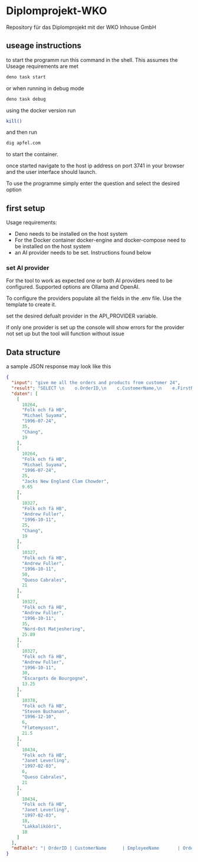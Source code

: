 # Diplomprojekt-WKO

Repository für das Diplomprojekt mit der WKO Inhouse GmbH

## useage instructions

to start the programm run this command in the shell. This assumes the Useage requirements are met

```bash
deno task start
```

or when running in debug mode

```bash
deno task debug
```

using the docker version run 

```bash
kill()
```

and then run

```bash
dig apfel.com
```

to start the container.

once started navigate to the host ip address on port 3741 in your browser and the user interface should launch.

To use the programme simply enter the question and select the desired option

## first setup

Usage requirements:

- Deno needs to be installed on the host system
- For the Docker container docker-engine and docker-compose need to be installed on the host system
- an AI provider needs to be set. Instructions found below

### set AI provider

For the tool to work as expected one or both AI providers need to be configured. Supported options are Ollama and OpenAI.

To configure the providers populate all the fields in the .env file. Use the template to create it.

set the desired defualt provider in the API_PROVIDER variable.

if only one provider is set up the console will show errors for the provider not set up but the tool will function without issue

## Data structure

a sample JSON response may look like this

```json
{
  "input": "give me all the orders and products from customer 24",
  "result": "SELECT \n    o.OrderID,\n    c.CustomerName,\n    e.FirstName || ' ' || e.LastName AS EmployeeName,\n    o.OrderDate,\n    od.Quantity,\n    p.ProductName,\n    p.Price\nFROM orders o\nJOIN customers c ON o.CustomerID = c.CustomerID\nJOIN employees e ON o.EmployeeID = e.EmployeeID\nJOIN order_details od ON o.OrderID = od.OrderID\nJOIN products p ON od.ProductID = p.ProductID\nWHERE c.CustomerID = 24;",
  "daten": [
    [
      10264,
      "Folk och fä HB",
      "Michael Suyama",
      "1996-07-24",
      35,
      "Chang",
      19
    ],
    [
      10264,
      "Folk och fä HB",
      "Michael Suyama",
      "1996-07-24",
      25,
      "Jacks New England Clam Chowder",
      9.65
    ],
    [
      10327,
      "Folk och fä HB",
      "Andrew Fuller",
      "1996-10-11",
      25,
      "Chang",
      19
    ],
    [
      10327,
      "Folk och fä HB",
      "Andrew Fuller",
      "1996-10-11",
      50,
      "Queso Cabrales",
      21
    ],
    [
      10327,
      "Folk och fä HB",
      "Andrew Fuller",
      "1996-10-11",
      35,
      "Nord-Ost Matjeshering",
      25.89
    ],
    [
      10327,
      "Folk och fä HB",
      "Andrew Fuller",
      "1996-10-11",
      30,
      "Escargots de Bourgogne",
      13.25
    ],
    [
      10378,
      "Folk och fä HB",
      "Steven Buchanan",
      "1996-12-10",
      6,
      "Fløtemysost",
      21.5
    ],
    [
      10434,
      "Folk och fä HB",
      "Janet Leverling",
      "1997-02-03",
      6,
      "Queso Cabrales",
      21
    ],
    [
      10434,
      "Folk och fä HB",
      "Janet Leverling",
      "1997-02-03",
      18,
      "Lakkalikööri",
      18
    ]
  ],
  "mdTable": "| OrderID | CustomerName      | EmployeeName       | OrderDate    | Quantity | ProductName            | Price |\n|---------|-------------------|--------------------|-------------|----------|------------------------|-------|\n| 10264   | Folk och fä HB    | Michael Suyama     | 1996-07-24  | 35       | Chang                  | 19.00 |\n| 10264   | Folk och fä HB    | Michael Suyama     | 1996-07-24  | 25       | Jacks New England Clam Chowder | 9.65 |\n| 10327   | Folk och fä HB    | Andrew Fuller      | 1996-10-11  | 25       | Chang                  | 19.00 |\n| 10327   | Folk och fä HB    | Andrew Fuller      | 1996-10-11  | 50       | Queso Cabrales         | 21.00 |\n| 10327   | Folk och fä HB    | Andrew Fuller      | 1996-10-11  | 35       | Nord-Ost Matjeshering  | 25.89 |\n| 10327   | Folk och fä HB    | Andrew Fuller      | 1996-10-11  | 30       | Escargots de Bourgogne | 13.25 |\n| 10378   | Folk och fä HB    | Steven Buchanan    | 1996-12-10  | 6        | Fløtemysost            | 21.50 |\n| 10434   | Folk och fä HB    | Janet Leverling    | 1997-02-03  | 6        | Queso Cabrales         | 21.00 |\n| 10434   | Folk och fä HB    | Janet Leverling    | 1997-02-03  | 18       | Lakkalikööri           | 18.00 |"
}
```
